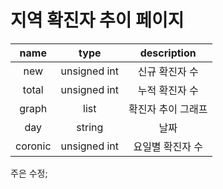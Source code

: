 # 지역 확진자 추이 페이지

| name | type | description |
| :---: | :---: | :---: |
| new | unsigned int | 신규 확진자 수 |
| total | unsigned int | 누적 확진자 수 |
| graph | list | 확진자 추이 그래프 |
| day | string | 날짜 |
| coronic | unsigned int | 요일별 확진자 수 |

주은 수정;


